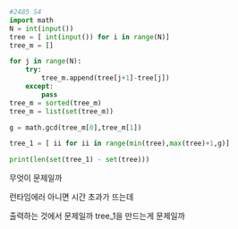 ```python
#2485 S4
import math
N = int(input())
tree = [ int(input()) for i in range(N)]
tree_m = []

for j in range(N):
    try:
        tree_m.append(tree[j+1]-tree[j])
    except:
        pass
tree_m = sorted(tree_m)
tree_m = list(set(tree_m))

g = math.gcd(tree_m[0],tree_m[1]) 

tree_1 = [ ii for ii in range(min(tree),max(tree)+1,g)]

print(len(set(tree_1) - set(tree)))
```

무엇이 문제일까

런타임에러 아니면 시간 초과가 뜨는데

출력하는 것에서 문제일까 tree_1을 만드는게 문제일까